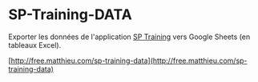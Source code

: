 # SP-Training-DATA
Exporter les données de l'application [SP Training](https://www.sp-training.fr) vers Google Sheets (en tableaux Excel).

[http://free.matthieu.com/sp-training-data](http://free.matthieu.com/sp-training-data)
